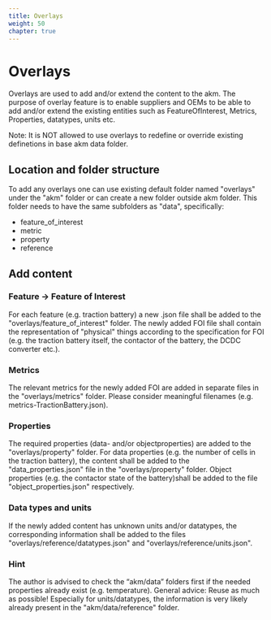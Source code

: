 ```yaml
---
title: Overlays
weight: 50
chapter: true
---
```


# Overlays
Overlays are used to add and/or extend the content to the akm. 
The purpose of overlay feature is to enable suppliers and OEMs to be able to add and/or extend
the existing entities such as FeatureOfInterest, Metrics, Properties, datatypes, units etc. 

Note: It is NOT allowed to use overlays to redefine or override existing definetions in base akm data folder.


## Location and folder structure
To add any overlays one can use existing default folder named "overlays" under the "akm" folder 
or can create a new folder outside akm folder. This folder needs to have the same subfolders as "data", specifically: 
- feature_of_interest
- metric
- property
- reference

## Add content
### Feature -> Feature of Interest
For each feature (e.g. traction battery) a new .json file shall be added to the "overlays/feature_of_interest" folder. The newly added FOI file shall contain the representation of "physical" things according to the specification for FOI (e.g. the traction battery itself, the contactor of the battery, the DCDC converter etc.). 

### Metrics 
The relevant metrics for the newly added FOI are added in separate files in the "overlays/metrics" folder. Please consider meaningful filenames (e.g. metrics-TractionBattery.json). 

### Properties 
The required properties (data- and/or objectproperties) are added to the "overlays/property" folder. 
For data properties (e.g. the number of cells in the traction battery), the content shall be added to the "data_properties.json" file in the "overlays/property" folder. 
Object properties (e.g. the contactor state of the battery)shall be added to the file "object_properties.json" respectively. 

### Data types and units
If the newly added content has unknown units and/or datatypes, the corresponding information shall be added to the files "overlays/reference/datatypes.json" and "overlays/reference/units.json". 

### Hint 
The author is advised to check the “akm/data” folders first if the needed properties already exist (e.g. temperature). General advice: Reuse as much as possible! Especially for units/datatypes, the information is very likely already present in the "akm/data/reference" folder. 
